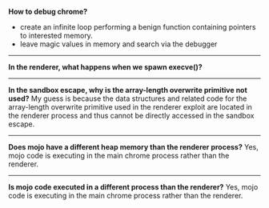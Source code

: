 **How to debug chrome?**
* create an infinite loop performing a benign function containing pointers to interested memory.
* leave magic values in memory and search via the debugger

---

**In the renderer, what happens when we spawn execve()?**

---

**In the sandbox escape, why is the array-length overwrite primitive not used?**
My guess is because the data structures and related code for the array-length overwrite primitive used in the renderer exploit are located in the renderer process and thus cannot be directly accessed in the sandbox escape.

---

**Does mojo have a different heap memory than the renderer process?**
Yes, mojo code is executing in the main chrome process rather than the renderer.

---

**Is mojo code executed in a different process than the renderer?**
Yes, mojo code is executing in the main chrome process rather than the renderer.

